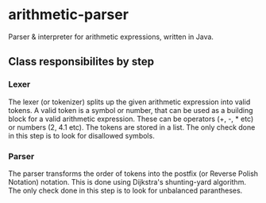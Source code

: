 # arithmetic-parser
Parser &amp; interpreter for arithmetic expressions, written in Java.

## Class responsibilites by step
### Lexer
The lexer (or tokenizer) splits up the given arithmetic expression into valid tokens. A valid token is a symbol or number, 
that can be used as a building block for a valid arithmetic expression. These can be operators (+, -, * etc) or numbers (2, 4.1 etc).
The tokens are stored in a list. The only check done in this step is to look for disallowed symbols.

### Parser
The parser transforms the order of tokens into the postfix (or Reverse Polish Notation) notation. This is done using
Dijkstra's shunting-yard algorithm. The only check done in this step is to look for unbalanced parantheses.
